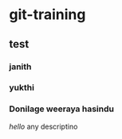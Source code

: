 # git-training
## test
### janith
### yukthi
### Donilage weeraya hasindu



_hello_
any descriptino
